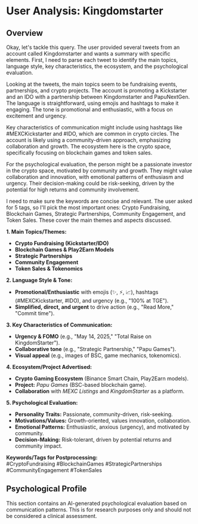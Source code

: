 # User Analysis: Kingdomstarter

## Overview

<think>
Okay, let's tackle this query. The user provided several tweets from an account called Kingdomstarter and wants a summary with specific elements. First, I need to parse each tweet to identify the main topics, language style, key characteristics, the ecosystem, and the psychological evaluation.

Looking at the tweets, the main topics seem to be fundraising events, partnerships, and crypto projects. The account is promoting a Kickstarter and an IDO with a partnership between Kingdomstarter and PapuNextGen. The language is straightforward, using emojis and hashtags to make it engaging. The tone is promotional and enthusiastic, with a focus on excitement and urgency.

Key characteristics of communication might include using hashtags like #MEXCKickstarter and #IDO, which are common in crypto circles. The account is likely using a community-driven approach, emphasizing collaboration and growth. The ecosystem here is the crypto space, specifically focusing on blockchain games and token sales.

For the psychological evaluation, the person might be a passionate investor in the crypto space, motivated by community and growth. They might value collaboration and innovation, with emotional patterns of enthusiasm and urgency. Their decision-making could be risk-seeking, driven by the potential for high returns and community involvement.

I need to make sure the keywords are concise and relevant. The user asked for 5 tags, so I'll pick the most important ones: Crypto Fundraising, Blockchain Games, Strategic Partnerships, Community Engagement, and Token Sales. These cover the main themes and aspects discussed.
</think>

**1. Main Topics/Themes:**  
- **Crypto Fundraising (Kickstarter/IDO)**  
- **Blockchain Games & Play2Earn Models**  
- **Strategic Partnerships**  
- **Community Engagement**  
- **Token Sales & Tokenomics**  

**2. Language Style & Tone:**  
- **Promotional/Enthusiastic** with emojis (✨, ⚡️, 📈), hashtags (#MEXCKickstarter, #IDO), and urgency (e.g., "100% at TGE").  
- **Simplified, direct, and urgent** to drive action (e.g., "Read More," "Commit time").  

**3. Key Characteristics of Communication:**  
- **Urgency & FOMO** (e.g., "May 14, 2025," "Total Raise on KingdomStarter").  
- **Collaborative tone** (e.g., "Strategic Partnership," "Papu Games").  
- **Visual appeal** (e.g., images of BSC, game mechanics, tokenomics).  

**4. Ecosystem/Project Advertised:**  
- **Crypto Gaming Ecosystem** (Binance Smart Chain, Play2Earn models).  
- **Project:** *Papu Games* (BSC-based blockchain game).  
- **Collaboration** with *MEXC Listings* and *KingdomStarter* as a platform.  

**5. Psychological Evaluation:**  
- **Personality Traits:** Passionate, community-driven, risk-seeking.  
- **Motivations/Values:** Growth-oriented, values innovation, collaboration.  
- **Emotional Patterns:** Enthusiastic, anxious (urgency), and motivated by community.  
- **Decision-Making:** Risk-tolerant, driven by potential returns and community impact.  

**Keywords/Tags for Postprocessing:**  
#CryptoFundraising #BlockchainGames #StrategicPartnerships #CommunityEngagement #TokenSales

## Psychological Profile

This section contains an AI-generated psychological evaluation based on communication patterns. This is for research purposes only and should not be considered a clinical assessment.
